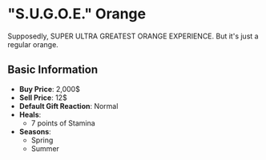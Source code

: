 # "S.U.G.O.E." Orange

Supposedly, SUPER ULTRA GREATEST ORANGE EXPERIENCE. But it's just a regular orange.

## Basic Information

- **Buy Price**: 2,000$
- **Sell Price**: 12$
- **Default Gift Reaction**: Normal
- **Heals**:
  - 7 points of Stamina
- **Seasons**:
  - Spring
  - Summer